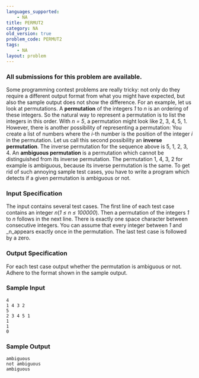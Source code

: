 ```yaml
---
languages_supported:
    - NA
title: PERMUT2
category: NA
old_version: true
problem_code: PERMUT2
tags:
    - NA
layout: problem
---
```

###  All submissions for this problem are available. 

Some programming contest problems are really tricky: not only do they require a different output format from what you might have expected, but also the sample output does not show the difference. For an example, let us look at permutations.
A **permutation** of the integers _1_ to _n_ is an ordering of these integers. So the natural way to represent a permutation is to list the integers in this order. With _n = 5_, a permutation might look like 2, 3, 4, 5, 1. 
However, there is another possibility of representing a permutation: You create a list of numbers where the _i_-th number is the position of the integer _i_ in the permutation. Let us call this second possibility an **inverse permutation**. The inverse permutation for the sequence above is 5, 1, 2, 3, 4. 
An **ambiguous permutation** is a permutation which cannot be distinguished from its inverse permutation. The permutation 1, 4, 3, 2 for example is ambiguous, because its inverse permutation is the same. To get rid of such annoying sample test cases, you have to write a program which detects if a given permutation is ambiguous or not.

### Input Specification

The input contains several test cases.
The first line of each test case contains an integer _n_(_1 ≤ n ≤ 100000_). Then a permutation of the integers _1_ to _n_ follows in the next line. There is exactly one space character between consecutive integers. You can assume that every integer between _1_ and _n_appears exactly once in the permutation. 
The last test case is followed by a zero.

### Output Specification

For each test case output whether the permutation is ambiguous or not. Adhere to the format shown in the sample output.

### Sample Input

```
4
1 4 3 2
5
2 3 4 5 1
1
1
0

```
### Sample Output

```
ambiguous
not ambiguous
ambiguous

```